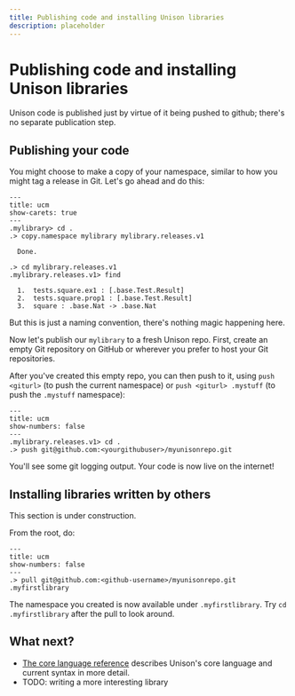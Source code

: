 ```yaml
---
title: Publishing code and installing Unison libraries
description: placeholder
---
```


# Publishing code and installing Unison libraries

Unison code is published just by virtue of it being pushed to github; there's no separate publication step.

## Publishing your code

You might choose to make a copy of your namespace, similar to how you might tag a release in Git. Let's go ahead and do this:

```
---
title: ucm
show-carets: true
---
.mylibrary> cd .
.> copy.namespace mylibrary mylibrary.releases.v1

  Done.

.> cd mylibrary.releases.v1
.mylibrary.releases.v1> find

  1.  tests.square.ex1 : [.base.Test.Result]
  2.  tests.square.prop1 : [.base.Test.Result]
  3.  square : .base.Nat -> .base.Nat
```

But this is just a naming convention, there's nothing magic happening here.

Now let's publish our `mylibrary` to a fresh Unison repo. First, create an empty Git repository on GitHub or wherever you prefer to host your Git repositories.

After you've created this empty repo, you can then push to it, using `push <giturl>` (to push the current namespace) or `push <giturl> .mystuff` (to push the `.mystuff` namespace):

```
---
title: ucm
show-numbers: false
---
.mylibrary.releases.v1> cd .
.> push git@github.com:<yourgithubuser>/myunisonrepo.git
```

You'll see some git logging output. Your code is now live on the internet!

## Installing libraries written by others

This section is under construction.

From the root, do:

```
---
title: ucm
show-numbers: false
---
.> pull git@github.com:<github-username>/myunisonrepo.git .myfirstlibrary
```

The namespace you created is now available under `.myfirstlibrary`. Try `cd .myfirstlibrary` after the pull to look around.

## What next?

* [The core language reference](/docs/language-reference) describes Unison's core language and current syntax in more detail.
* TODO: writing a more interesting library
